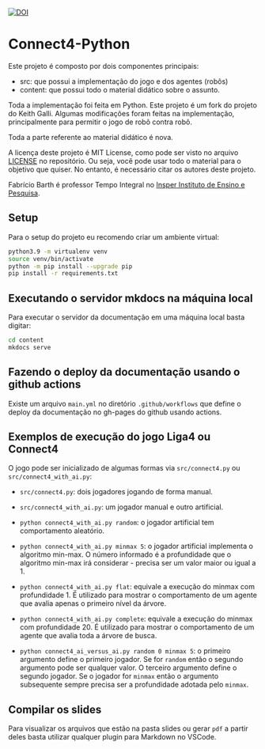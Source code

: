 [![DOI](https://zenodo.org/badge/DOI/10.5281/zenodo.14188212.svg)](https://doi.org/10.5281/zenodo.14188212)

# Connect4-Python

Este projeto é composto por dois componentes principais: 

* src: que possui a implementação do jogo e dos agentes (robôs)
* content: que possui todo o material didático sobre o assunto. 

Toda a implementação foi feita em Python. Este projeto é um fork do projeto do Keith Galli. Algumas modificações foram feitas na implementação, principalmente para permitir o jogo de robô contra robô. 

Toda a parte referente ao material didático é nova. 

A licença deste projeto é MIT License, como pode ser visto no arquivo [LICENSE](LICENSE) no repositório. Ou seja, você pode usar todo o material para o objetivo que quiser. No entanto, é necessário citar os autores deste projeto. 

Fabrício Barth é professor Tempo Integral no [Insper Instituto de Ensino e Pesquisa](https://www.insper.edu.br/). 

## Setup

Para o setup do projeto eu recomendo criar um ambiente virtual: 

````bash
python3.9 -m virtualenv venv
source venv/bin/activate
python -m pip install --upgrade pip
pip install -r requirements.txt
````

## Executando o servidor mkdocs na máquina local

Para executar o servidor da documentação em uma máquina local basta digitar:

````bash
cd content
mkdocs serve
````

## Fazendo o deploy da documentação usando o github actions

Existe um arquivo `main.yml` no diretório `.github/workflows` que define o deploy da documentação no gh-pages do github usando actions. 

## Exemplos de execução do jogo Liga4 ou Connect4

O jogo pode ser inicializado de algumas formas via `src/connect4.py` ou `src/connect4_with_ai.py`: 

* `src/connect4.py`: dois jogadores jogando de forma manual.
* `src/connect4_with_ai.py`: um jogador manual e outro artificial.
* `python connect4_with_ai.py random`: o jogador artificial tem comportamento aleatório.
* `python connect4_with_ai.py minmax 5`: o jogador artificial implementa o algoritmo min-max. O número informado é a profundidade que o algoritmo min-max irá considerar - precisa ser um valor maior ou igual a 1.

* `python connect4_with_ai.py flat`: equivale a execução do minmax com profundidade 1. É utilizado para mostrar o comportamento de um agente que avalia apenas o primeiro nível da árvore.

* `python connect4_with_ai.py complete`: equivale a execução do minmax com profundidade 20. É utilizado para mostrar o comportamento de um agente que avalia toda a árvore de busca. 

* `python connect4_ai_versus_ai.py random 0 minmax 5`: o primeiro argumento define o primeiro jogador. Se for `random` então o segundo argumento pode ser qualquer valor. O terceiro argumento define o segundo jogador. Se o jogador for `minmax` então o argumento subsequente sempre precisa ser a profundidade adotada pelo `minmax`. 


## Compilar os slides

Para visualizar os arquivos que estão na pasta slides ou gerar `pdf` a partir deles basta utilizar qualquer plugin para Markdown no VSCode. 



